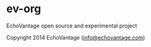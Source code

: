 ev-org
======

EchoVantage open source and experimental project

Copyright 2014 EchoVantage (info@echovantage.com)

